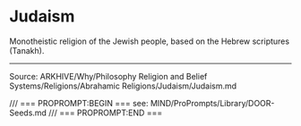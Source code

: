 # Judaism

Monotheistic religion of the Jewish people, based on the Hebrew scriptures (Tanakh).

---
Source: ARKHIVE/Why/Philosophy Religion and Belief Systems/Religions/Abrahamic Religions/Judaism/Judaism.md

/// === PROPROMPT:BEGIN ===
see: MIND/ProPrompts/Library/DOOR-Seeds.md
/// === PROPROMPT:END ===
